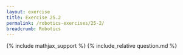 ```yaml
---
layout: exercise
title: Exercise 25.2
permalink: /robotics-exercises/25-2/
breadcrumb: Robotics
---
```


{% include mathjax_support %}
{% include_relative question.md %}
